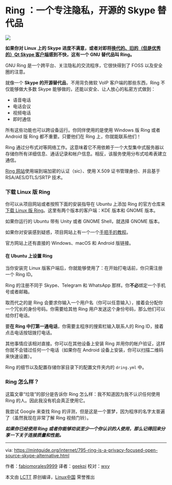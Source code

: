 Ring ：一个专注隐私，开源的 Skype 替代品
============================================================

![](https://mintguide.org/uploads/posts/2017-06/thumbs/1498158697_screenshot-at-2017-06-22-12-08-39.png)

**如果你对 Linux 上的 Skype 进度不满意，或者对即将[换代的、旧的（但是优秀的）Qt Skype 客户端][3]感到不快，这有一个 GNU 替代品叫 Ring。**

GNU Ring 是一个跨平台、关注隐私的交流程序，它很快得到了 FOSS 以及安全圈的注意。

就像一个 **Skype 的开源替代品**，不用背负微软 VoIP 客户端的那些东西，Ring 不仅能够做大多数 Skype 能够做的，还能以安全、让人放心的私密方式做到：

*   语音电话
*   电话会议
*   视频电话
*   即时通信

所有这些功能也可以跨设备运行。你同伴使用的是使用 Windows 版 Ring 或者 Android 版 Ring 都不重要。只要他们在 Ring 上，你就能联系他们！

Ring 通过分布式对等网络工作。这意味着它不用依赖于一个大型集中式服务器以存储你所有详细信息、通话记录和帐户信息。相反，该服务使用分布式哈希表建立通信。

[Ring 网站][9]使用端到端加密的认证（sic）、使用 X.509 证书管理身份、并且基于 RSA/AES/DTLS/SRTP 技术。

### 下载 Linux 版 Ring

你可以从项目网站或者按照下面的安装指导在 Ubuntu 上添加 Ring 的官方仓库来[下载 Linux 版 Ring][11]。这里有两个版本的客户端：KDE 版本和 GNOME 版本。

如果你运行的 Ubuntu 带有 Unity 或者 GNOME Shell，就选择 GNOME 版本。

如果你对安装感到疑惑，项目网站上有一个一个[手把手的教程][12]。

官方网站上还有直接的 Windows、macOS 和 Android 版链接。

#### 在 Ubuntu 上设置 Ring

当你安装完 Linux 版客户端后，你就能够使用了：在开始打电话前，你只需注册一个 Ring ID。

Ring 的注册不同于 Skype、Telegram 和 WhatsApp 那样。你**不必**绑定一个手机号或者邮箱。

取而代之的是 Ring 会要求你输入一个用户名（你可以任意输入），接着会分配你一个冗长的身份号码。你需要给其他 Ring 用户发送这个身份号码，那么他们可以给你打电话。

要**在 Ring 中打第一通电话**，你需要主程序的搜索栏输入联系人的 Ring ID，接着点击电话按钮拨打电话。

其他事情应该相对直接。你可以在其他设备上安装 Ring 并用你的帐户验证，这样你就不会错过任何一个电话（如果你在 Android 设备上安装，你可以扫描二维码来快速设置）。

Ring 的细节以及配置存储你家目录下的配置文件夹内的 `dring.yml` 中。

### Ring 怎么样？

这篇文章“垃圾”的部分是告诉你 Ring 怎么样：我不知道因为我不认识任何使用 Ring 的人。因此我没有机会真正使用它。

我尝试 Google 来查找 Ring 的评测，但是这是一个噩梦，因为程序的名字太普遍了（虽然我现在非常了解 Ring 视频门铃）。

_**如果你已经使用 Ring 或者你能够劝说至少一个你认识的人使用，那么记得回来分享一下关于连接质量和性能。**_

--------------------------------------------------------------------------------

via: https://mintguide.org/internet/795-ring-is-a-privacy-focused-open-source-skype-alternative.html

作者：[fabiomorales9999][a]
译者：[geekpi](https://github.com/geekpi)
校对：[wxy](https://github.com/wxy)

本文由 [LCTT](https://github.com/LCTT/TranslateProject) 原创编译，[Linux中国](https://linux.cn/) 荣誉推出

[a]:https://mintguide.org/user/fabiomorales9999/
[1]:https://mintguide.org/engine/dude/index/leech_out.php?a%3AaHR0cDovL3d3dy5vbWd1YnVudHUuY28udWsvMjAxNy8wNi9za3lwZS00LTMtbGludXgtc3RvcC13b3JraW5nLWp1bHktMjAxNw%3D%3D
[2]:https://mintguide.org/
[3]:https://linux.cn/article-7606-1.html
[4]:https://mintguide.org/engine/dude/index/leech_out.php?a%3AaHR0cHM6Ly9yaW5nLmN4
[5]:https://mintguide.org/engine/dude/index/leech_out.php?a%3AaHR0cHM6Ly9yaW5nLmN4L2VuL2Rvd25sb2FkL2dudS1saW51eA%3D%3D
[6]:https://mintguide.org/engine/dude/index/leech_out.php?a%3AaHR0cHM6Ly9yaW5nLmN4L2VuL3R1dG9yaWFscy9nbnUtbGludXgjUmluZ0lE
[7]:https://mintguide.org/tools/537-crossover-run-any-windows-programs-on-linux-mint.html
[8]:https://mintguide.org/tools/537-crossover-run-any-windows-programs-on-linux-mint.html
[9]:https://ring.cx/
[10]:https://mintguide.org/
[11]:https://ring.cx/en/download/gnu-linux
[12]:https://ring.cx/en/tutorials/gnu-linux#RingID
[13]:https://mintguide.org/uploads/posts/2017-06/1498158697_screenshot-at-2017-06-22-12-08-39.png
[14]:https://mintguide.org/internet/
